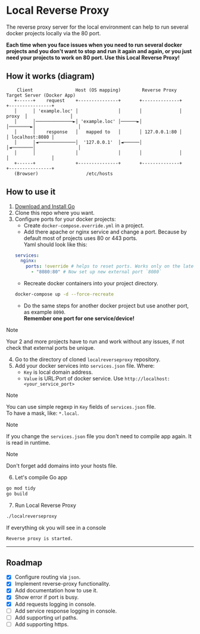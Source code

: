 # Local Reverse Proxy
The reverse proxy server for the local environment can help to run several docker projects locally via the 80 port.

**Each time when you face issues when you need to run several docker projects and you don't want to stop and run it again and again, or you just need your projects to work on 80 port. Use this Local Reverse Proxy!**

## How it works (diagram)
```text
    Client                Host (OS mapping)        Reverse Proxy        Target Server (Docker App)
   +------+    request    +---------------+       +--------------+         +----------------+
   │      │ 'example.loc' │               │       │              │  proxy  │                │
   │      │──────────────►│ 'example.loc' │──────►│              │────────►│                │
   │      │    response   │   mapped to   │       │ 127.0.0.1:80 │         │ localhost:8080 │
   │      │◄──────────────│  '127.0.0.1'  │◄──────│              │◄────────│                │
   │      │               │               │       │              │         │                │
   +------+               +---------------+       +--------------+         +----------------+
   (Browser)                  /etc/hosts
```

## How to use it
1. [Download and Install Go](https://go.dev/dl/)
2. Clone this repo where you want.
3. Configure ports for your docker projects:
   - Create `docker-compose.override.yml` in a project.
   - Add there apache or nginx service and change a port. Because by default most of projects uses 80 or 443 ports.  
     Yaml should look like this:
   ```yaml
   services:   
     nginx:
       ports: !override # helps to reset ports. Works only on the latest version of docker-compose
         - "8080:80" # Now set up new external port `8080`
   ```
   - Recreate docker containers into your project directory.
   ```bash
   docker-compose up -d --force-recreate
   ```
   - Do the same steps for another docker project but use another port, as example `8090`.   
   **Remember one port for one service/device!**
> [!NOTE]
> Your 2 and more projects have to run and work without any issues, if not check that external ports be unique.

4. Go to the directory of cloned `localreverseproxy` repository.
5. Add your docker services into `services.json` file. Where:
   - `Key` is local domain address.
   - `Value` is URL:Port of docker service. Use `http://localhost:<your_service_port>`
   
> [!NOTE]
> You can use simple regexp in `Key` fields of `services.json` file.  
> To have a mask, like: `*.local`.

> [!NOTE]
> If you change the `services.json` file you don't need to compile app again. It is read in runtime.

> [!NOTE]
> Don't forget add domains into your hosts file.

6. Let's compile Go app
```bash
go mod tidy
go build
```
7. Run Local Reverse Proxy
```bash
./localreverseproxy
```
If everything ok you will see in a console
```bash
Reverse proxy is started.
```

---

## Roadmap
- [x] Configure routing via `json`.
- [x] Implement reverse-proxy functionality.
- [x] Add documentation how to use it.
- [x] Show error if port is busy.
- [x] Add requests logging in console.
- [ ] Add service response logging in console. 
- [ ] Add supporting url paths.
- [ ] Add supporting https.
